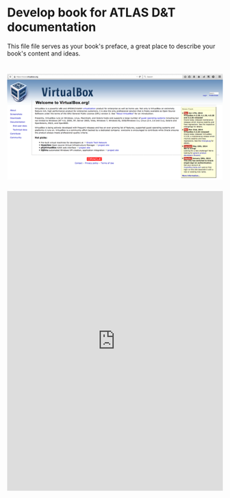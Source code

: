 
# Develop book for ATLAS D&T documentation

This file file serves as your book's preface, a great place to describe your book's content and ideas.

# ![Image](../pictures/Screenshot_2015-02-02_22.28.09.png)

<div class="intrinsic-container">
   <iframe src="https://www.virtualbox.org/" title="VirtualBox webpage" width="100%" height="700" scrolling="no" frameborder="0" allowtransparency="true" class="igm" src="javascript:void(0);"></iframe>
</div>
